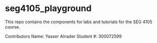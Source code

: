 # seg4105_playground
This repo contains the components for labs and tutorials for the SEG 4105 course.

Contributors
Name: Yasser Alnader
Student #: 300072599
